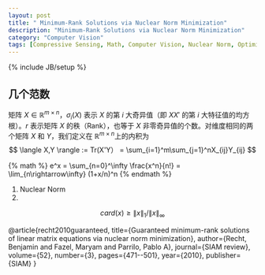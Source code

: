 ```yaml
---
layout: post
title: " Minimum-Rank Solutions via Nuclear Norm Minimization"
description: "Minimum-Rank Solutions via Nuclear Norm Minimization"
category: "Computer Vision"
tags: [Compressive Sensing, Math, Computer Vision, Nuclear Norm, Optimization, Minimum-Rank]
---
```

{% include JB/setup %}

## 几个范数
矩阵 $X \in \mathbb{R}^{m \times n}$，$\sigma_i(X)$ 表示 $X$ 的第 $i$ 大奇异值（即 $XX'$ 的第 $i$ 大特征值的均方根）。$r$ 表示矩阵 $X$ 的秩（Rank），也等于 $X$ 非零奇异值的个数。对维度相同的两个矩阵 $X$ 和 $Y$，我们定义在 $\mathbb{R}^{m \times n}$上的内积为
$$
\langle X,Y \rangle := Tr(X'Y） = \sum_{i=1}^m\sum_{j=1}^nX_{ij}Y_{ij}
$$

{% math %} e^x = \sum\_{n=0}^\infty \frac{x^n}{n!} = \lim\_{n\rightarrow\infty} (1+x/n)^n {% endmath %}
1. Nuclear Norm 
2. 

$$
card(x) \ge \|x\|_1/\|x\|_{\infty}
$$

@article{recht2010guaranteed,
  title={Guaranteed minimum-rank solutions of linear matrix equations via nuclear norm minimization},
  author={Recht, Benjamin and Fazel, Maryam and Parrilo, Pablo A},
  journal={SIAM review},
  volume={52},
  number={3},
  pages={471--501},
  year={2010},
  publisher={SIAM}
}